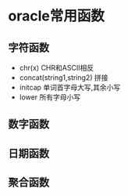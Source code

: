 # oracle常用函数

## 字符函数
- chr(x) CHR和ASCII相反
- concat(string1,string2) 拼接
- initcap 单词首字母大写,其余小写
- lower 所有字母小写

## 数字函数

## 日期函数

## 聚合函数

